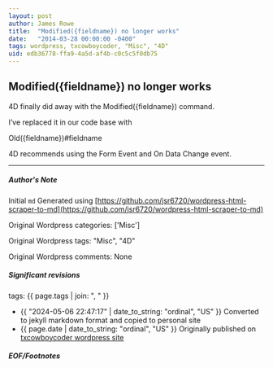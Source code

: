 ```yaml
---
layout: post
author: James Rowe
title:  "Modified({fieldname}) no longer works"
date:   "2014-03-28 00:00:00 -0400"
tags: wordpress, txcowboycoder, "Misc", "4D"
uid: edb36778-ffa9-4a5d-af4b-c0c5c5f0db75
---
```



## Modified({fieldname}) no longer works


4D finally did away with the Modified({fieldname}) command.


I’ve replaced it in our code base with


Old({fieldname})#fieldname


4D recommends using the Form Event and On Data Change event.




---

##### Author's Note

Initial `md` Generated using [https://github.com/jsr6720/wordpress-html-scraper-to-md](https://github.com/jsr6720/wordpress-html-scraper-to-md)

Original Wordpress categories: ['Misc']

Original Wordpress tags: "Misc", "4D"

Original Wordpress comments: None

##### Significant revisions

tags: {{ page.tags | join: ", " }} <!-- todo move this somewhere -->

- {{ "2024-05-06 22:47:17" | date_to_string: "ordinal", "US" }} Converted to jekyll markdown format and copied to personal site
- {{ page.date | date_to_string: "ordinal", "US" }} Originally published on [txcowboycoder wordpress site](https://txcowboycoder.wordpress.com/2014/03/28/modifiedfieldname-no-longer-works/)

##### EOF/Footnotes


